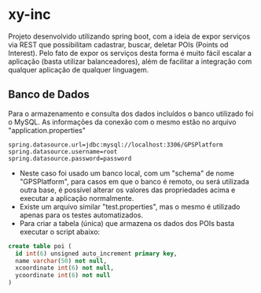 # xy-inc
Projeto desenvolvido utilizando spring boot, com a ideia de expor serviços via REST que possibilitam cadastrar, buscar, deletar POIs (Points od Interest).
Pelo fato de expor os serviços desta forma é muito fácil escalar a aplicação (basta utilizar balanceadores), além de facilitar a integração com qualquer aplicação de qualquer linguagem.

## Banco de Dados
Para o armazenamento e consulta dos dados incluídos o banco utilizado foi o MySQL.
As informações da conexão com o mesmo estão no arquivo "application.properties"
```
spring.datasource.url=jdbc:mysql://localhost:3306/GPSPlatform
spring.datasource.username=root
spring.datasource.password=password
```
* Neste caso foi usado um banco local, com um "schema" de nome "GPSPlatform", para casos em que o banco é remoto, ou será utilizada outra base, é possível alterar os valores das propriedades acima e executar a aplicação normalmente.
* Existe um arquivo similar "test.properties", mas o mesmo é utilizado apenas para os testes automatizados.
* Para criar a tabela (única) que armazena os dados dos POIs basta executar o script abaixo:
```sql
create table poi (
  id int(6) unsigned auto_increment primary key,
  name varchar(50) not null,
  xcoordinate int(6) not null,
  ycoordinate int(6) not null
)
```
